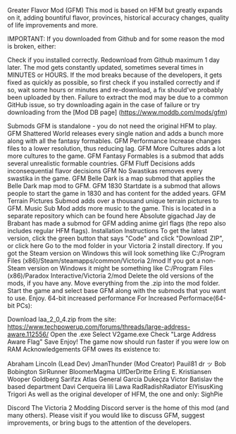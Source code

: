 Greater Flavor Mod (GFM)
This mod is based on HFM but greatly expands on it, adding bountiful flavor, provinces, historical accuracy changes, quality of life improvements and more.

IMPORTANT: If you downloaded from Github and for some reason the mod is broken, either:

Check if you installed correctly.
Redownload from Github maximum 1 day later. The mod gets constantly updated, sometimes several times in MINUTES or HOURS. If the mod breaks because of the developers, it gets fixed as quickly as possible, so first check if you installed correctly and if so, wait some hours or minutes and re-download, a fix should've probably been uploaded by then.
Failure to extract the mod may be due to a common GitHub issue, so try downloading again in the case of failure or try downloading from the [Mod DB page] (https://www.moddb.com/mods/gfm)

Submods
GFM is standalone - you do not need the original HFM to play.
GFM Shattered World releases every single nation and adds a bunch more along with all the fantasy formables.
GFM Performance Increase changes files to a lower resolution, thus reducing lag.
GFM More Cultures adds a lot more cultures to the game.
GFM Fantasy Formables is a submod that adds several unrealistic formable countries.
GFM Fluff Decisions adds inconsequential flavor decisions
GFM No Swastikas removes every swastika in the game.
GFM Belle Dark is a map submod that applies the Belle Dark map mod to GFM.
GFM 1830 Startdate is a submod that allows people to start the game in 1830 and has content for the added years.
GFM Terrain Pictures Submod adds over a thousand unique terrain pictures to GFM.
Music Sub Mod adds more music to the game. This is located in a separate repository which can be found here
Absolute gigachad Jay de Brabant has made a submod for GFM adding anime girl flags (the repo also includes regular HFM flags).
Installation Instructions
To get the latest version, click the green button that says "Code" and click "Download ZIP", or click here
Go to the mod folder in your Victoria 2 install directory.
If you got the Steam version on Windows this will look something like C:/Program Files (x86)/Steam/steamapps/common/Victoria 2/mod
If you got a non-Steam version on Windows it might be something like C:/Program Files (x86)/Paradox Interactive/Victoria 2/mod
Delete the old versions of the mods, if you have any.
Move everything from the .zip into the mod folder.
Start the game and select base GFM along with the submods that you want to use.
Enjoy.
64-bit increased performance
For Increased Performace(64-bit PCs):

Download laa_2_0_4.zip from the site: https://www.techpowerup.com/forums/threads/large-address-aware.112556/
Open the .exe
Select V2game.exe
Check "Large Address Aware Flag"
Save
Enjoy! The game now should run faster if you were low on RAM
Acknowledgements
GFM owes its existence to:

Abraham Lincoln (Lead Dev)
JmanThunder (Mod Creator)
Pauil81
dr ッ
Bob Bobington
SirRunner
BloomerMagma
UlfDerDritte
Erling E. Kristiansen
Wooper Goldberg
Sarifzx
Atlas
General Garcia
Dukeçza Victor
Batislav
the based department
Davi Cerqueira
lili Lawa
RadRadishRadiator
ElYisusKing
Trigori
As well as the original developer of HFM, the one and only: SighPie

Discord
The Victoria 2 Modding Discord server is the home of this mod (and many others). Please visit if you would like to discuss GFM, suggest improvements, or bring bugs to the attention of the developers.
